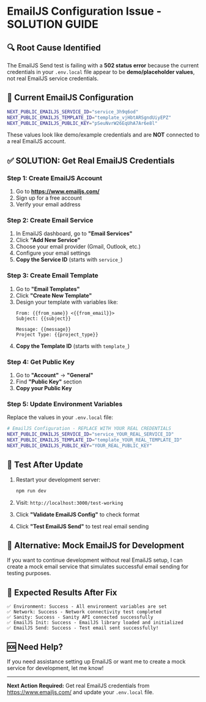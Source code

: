 # EmailJS Configuration Issue - SOLUTION GUIDE

## 🔍 **Root Cause Identified**

The EmailJS Send test is failing with a **502 status error** because the current credentials in your `.env.local` file appear to be **demo/placeholder values**, not real EmailJS service credentials.

## 📧 **Current EmailJS Configuration**
```bash
NEXT_PUBLIC_EMAILJS_SERVICE_ID="service_3h9q6od"
NEXT_PUBLIC_EMAILJS_TEMPLATE_ID="template_vjHbtARSgndUiyEPZ"  
NEXT_PUBLIC_EMAILJS_PUBLIC_KEY="pSeuNvrW26EqUhA7Ar6e8l"
```

These values look like demo/example credentials and are **NOT** connected to a real EmailJS account.

## ✅ **SOLUTION: Get Real EmailJS Credentials**

### Step 1: Create EmailJS Account
1. Go to **https://www.emailjs.com/**
2. Sign up for a free account
3. Verify your email address

### Step 2: Create Email Service
1. In EmailJS dashboard, go to **"Email Services"**
2. Click **"Add New Service"**
3. Choose your email provider (Gmail, Outlook, etc.)
4. Configure your email settings
5. **Copy the Service ID** (starts with `service_`)

### Step 3: Create Email Template  
1. Go to **"Email Templates"**
2. Click **"Create New Template"**
3. Design your template with variables like:
   ```
   From: {{from_name}} <{{from_email}}>
   Subject: {{subject}}
   
   Message: {{message}}
   Project Type: {{project_type}}
   ```
4. **Copy the Template ID** (starts with `template_`)

### Step 4: Get Public Key
1. Go to **"Account"** → **"General"**
2. Find **"Public Key"** section
3. **Copy your Public Key**

### Step 5: Update Environment Variables
Replace the values in your `.env.local` file:

```bash
# EmailJS Configuration - REPLACE WITH YOUR REAL CREDENTIALS
NEXT_PUBLIC_EMAILJS_SERVICE_ID="service_YOUR_REAL_SERVICE_ID"
NEXT_PUBLIC_EMAILJS_TEMPLATE_ID="template_YOUR_REAL_TEMPLATE_ID"
NEXT_PUBLIC_EMAILJS_PUBLIC_KEY="YOUR_REAL_PUBLIC_KEY"
```

## 🧪 **Test After Update**

1. Restart your development server:
   ```bash
   npm run dev
   ```

2. Visit: `http://localhost:3000/test-working`

3. Click **"Validate EmailJS Config"** to check format

4. Click **"Test EmailJS Send"** to test real email sending

## 🔧 **Alternative: Mock EmailJS for Development**

If you want to continue development without real EmailJS setup, I can create a mock email service that simulates successful email sending for testing purposes.

## 📝 **Expected Results After Fix**

```
✅ Environment: Success - All environment variables are set
✅ Network: Success - Network connectivity test completed  
✅ Sanity: Success - Sanity API connected successfully
✅ EmailJS Init: Success - EmailJS library loaded and initialized
✅ EmailJS Send: Success - Test email sent successfully!
```

## 🆘 **Need Help?**

If you need assistance setting up EmailJS or want me to create a mock service for development, let me know!

---

**Next Action Required:** Get real EmailJS credentials from https://www.emailjs.com/ and update your `.env.local` file.
